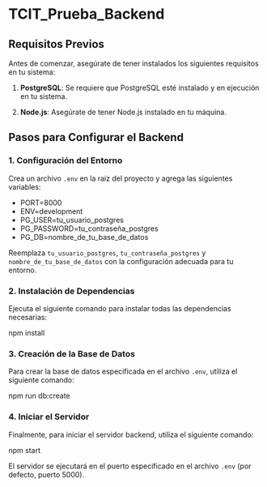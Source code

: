 # TCIT_Prueba_Backend

## Requisitos Previos

Antes de comenzar, asegúrate de tener instalados los siguientes requisitos en tu sistema:

1. **PostgreSQL**: Se requiere que PostgreSQL esté instalado y en ejecución en tu sistema.
   
2. **Node.js**: Asegúrate de tener Node.js instalado en tu máquina.

## Pasos para Configurar el Backend

### 1. Configuración del Entorno

Crea un archivo `.env` en la raíz del proyecto y agrega las siguientes variables:

* PORT=8000
* ENV=development
* PG_USER=tu_usuario_postgres
* PG_PASSWORD=tu_contraseña_postgres
* PG_DB=nombre_de_tu_base_de_datos

Reemplaza `tu_usuario_postgres`, `tu_contraseña_postgres` y `nombre_de_tu_base_de_datos` con la configuración adecuada para tu entorno.

### 2. Instalación de Dependencias

Ejecuta el siguiente comando para instalar todas las dependencias necesarias:

npm install


### 3. Creación de la Base de Datos

Para crear la base de datos especificada en el archivo `.env`, utiliza el siguiente comando:

npm run db:create


### 4. Iniciar el Servidor

Finalmente, para iniciar el servidor backend, utiliza el siguiente comando:

npm start

El servidor se ejecutará en el puerto especificado en el archivo `.env` (por defecto, puerto 5000).
